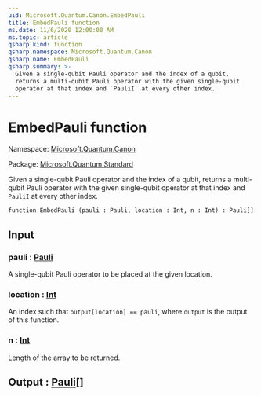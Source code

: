 ```yaml
---
uid: Microsoft.Quantum.Canon.EmbedPauli
title: EmbedPauli function
ms.date: 11/6/2020 12:00:00 AM
ms.topic: article
qsharp.kind: function
qsharp.namespace: Microsoft.Quantum.Canon
qsharp.name: EmbedPauli
qsharp.summary: >-
  Given a single-qubit Pauli operator and the index of a qubit,
  returns a multi-qubit Pauli operator with the given single-qubit
  operator at that index and `PauliI` at every other index.
---
```


# EmbedPauli function

Namespace: [Microsoft.Quantum.Canon](xref:Microsoft.Quantum.Canon)

Package: [Microsoft.Quantum.Standard](https://nuget.org/packages/Microsoft.Quantum.Standard)


Given a single-qubit Pauli operator and the index of a qubit,returns a multi-qubit Pauli operator with the given single-qubitoperator at that index and `PauliI` at every other index.

```qsharp
function EmbedPauli (pauli : Pauli, location : Int, n : Int) : Pauli[]
```


## Input

### pauli : [Pauli](xref:microsoft.quantum.lang-ref.pauli)

A single-qubit Pauli operator to be placed at the given location.


### location : [Int](xref:microsoft.quantum.lang-ref.int)

An index such that `output[location] == pauli`, where `output` isthe output of this function.


### n : [Int](xref:microsoft.quantum.lang-ref.int)

Length of the array to be returned.



## Output : [Pauli](xref:microsoft.quantum.lang-ref.pauli)[]


